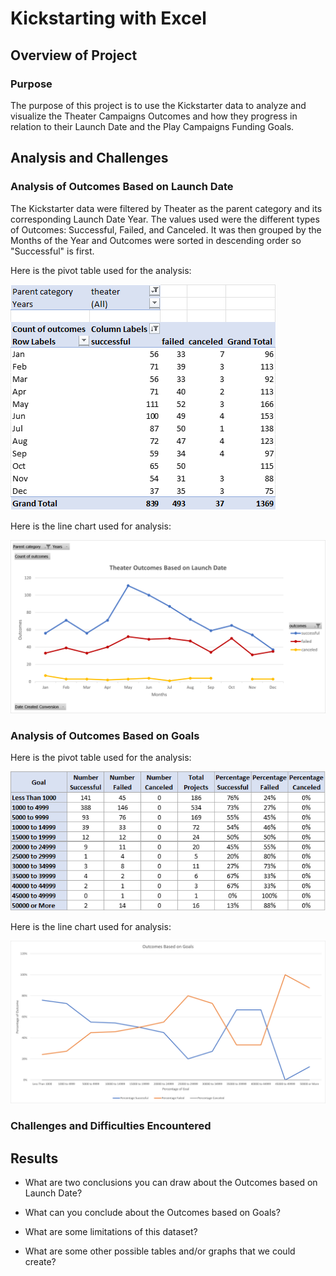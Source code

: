 # Kickstarting with Excel

## Overview of Project

### Purpose
The purpose of this project is to use the Kickstarter data to analyze and visualize the Theater Campaigns Outcomes and how they progress in relation to their Launch Date and the Play Campaigns Funding Goals.

## Analysis and Challenges
### Analysis of Outcomes Based on Launch Date
The Kickstarter data were filtered by Theater as the parent category and its corresponding Launch Date Year. The values used were the different types of Outcomes: Successful, Failed, and Canceled. It was then grouped by the Months of the Year and Outcomes were sorted in descending order so "Successful" is first.

Here is the pivot table used for the analysis:

![image_name](Outcomes_Table.png)

Here is the line chart used for analysis:

![image_name](Theater_Outcomes_vs_Launch2.png)

### Analysis of Outcomes Based on Goals

Here is the pivot table used for the analysis:

![image_name](Goals_Table.png)

Here is the line chart used for analysis:

![image_name](Outcomes_vs_Goals.png)


### Challenges and Difficulties Encountered

## Results

- What are two conclusions you can draw about the Outcomes based on Launch Date?

- What can you conclude about the Outcomes based on Goals?

- What are some limitations of this dataset?

- What are some other possible tables and/or graphs that we could create?

